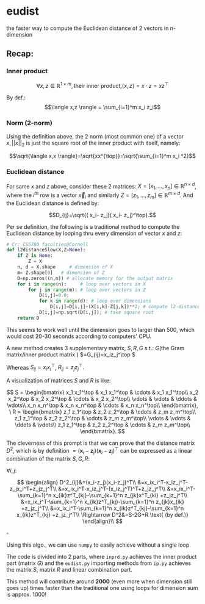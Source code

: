 # eudist
the faster way to compute the Euclidean distance of 2 vectors in n-dimension
## Recap:
### Inner product
$$\forall x,z \in \mathbb{R}^{1 \times m}, \text{their inner product,}  \langle x,z \rangle = x\cdot z=xz^{\top}$$

By def.:
$$\langle x,z \rangle = \sum_{i=1}^m x_i  z_i$$

### Norm (2-norm)
Using the definition above, the 2 norm (most common one) of a vector $x,||x||_2$ is just the square root of the inner product with itself, namely:

$$\sqrt{\langle x,x \rangle}=\sqrt{xx^{\top}}=\sqrt{\sum_{i=1}^m x_i ^2}$$

### Euclidean distance
For same $x$ and $z$ above, consider these 2 matrices: $X=[ x_1,\dots, x_n]\in{\mathbb{R}}^{n\times d}$, where the $i^{th}$ row is a vector $\vec x_i$ and similarly $Z=[ z_1,\dots, z_m]\in{\mathbb{R}}^{m\times d}$. And the Euclidean distance is defined by:

$$D_{ij}=\sqrt{( x_i- z_j)( x_i- z_j)^\top}.$$

Per se definition, the following is a traditional method to compute the Euclidean distance by looping thru every dimension of vector $x$ and $z$:

```python
# Cr: CS5780 faculties@Cornell
def l2distanceSlow(X,Z=None):
    if Z is None:
        Z = X
    n, d = X.shape     # dimension of X
    m= Z.shape[0]   # dimension of Z
    D=np.zeros((n,m)) # allocate memory for the output matrix
    for i in range(n):     # loop over vectors in X
        for j in range(m): # loop over vectors in Z
            D[i,j]=0.0; 
            for k in range(d): # loop over dimensions
                D[i,j]=D[i,j]+(X[i,k]-Z[j,k])**2; # compute l2-distance between the ith and jth vector
            D[i,j]=np.sqrt(D[i,j]); # take square root
    return D
```

This seems to work well until the dimension goes to larger than 500, which would cost 20-30 seconds according to computers' CPU. 

A new method creates 3 supplementary matrix, $S,R,G$ s.t.:
$G$(the Gram matrix/inner product matrix ) $=G_{ij}=x_iz_j^\top $

Whereas $S_{ij}=x_ix_i^{\top}$, $R_{ij}=z_jz_j^{\top}.$

A visualization of matrices $S$ and $R$ is like:

$$
S = \begin{bmatrix}
x_1 x_1^\top & x_1 x_1^\top & \cdots & x_1 x_1^\top\\
x_2 x_2^\top & x_2 x_2^\top & \cdots & x_2 x_2^\top\\
\vdots & \vdots & \ddots & \vdots\\
x_n x_n^\top & x_n x_n^\top & \cdots & x_n x_n^\top\\
\end{bmatrix}, \ 
R = \begin{bmatrix}
z_1 z_1^\top & z_2 z_2^\top & \cdots & z_m z_m^\top\\
z_1 z_1^\top & z_2 z_2^\top & \cdots & z_m z_m^\top\\
\vdots & \vdots & \ddots & \vdots\\
z_1 z_1^\top & z_2 z_2^\top & \cdots & z_m z_m^\top\\
\end{bmatrix}.
$$

The cleverness of this prompt is that we can prove that the distance matrix $D^2$, which is by definition $=(\mathbf{x}_i-\mathbf{z}_j)(\mathbf{x}_i-\mathbf{z}_j)^\top$ can be expressed as a linear combination of the matrix $S, G, R$:

$\forall i,j:$

$$
\begin{align}
D^2_{ij}&=(x_i-z_j)(x_i-z_j)^T\\
&=x_ix_i^T-x_iz_j^T-z_jx_i^T+z_jz_j^T\\  
&=x_ix_i^T-x_iz_j^T-(x_iz_j^T)^T+z_jz_j^T\\
&=x_ix_i^T-\sum_{k=1}^n x_{ik}z^T_{kj}-\sum_{k=1}^n z_{jk}x^T_{ki} +z_jz_j^T\\
&=x_ix_i^T-\sum_{k=1}^n x_{ik}z^T_{kj}-\sum_{k=1}^n z_{jk}x_{ik} +z_jz_j^T\\
&=x_ix_i^T-\sum_{k=1}^n x_{ik}z^T_{kj}-\sum_{k=1}^n x_{ik}z^T_{kj} +z_jz_j^T\\
\Rightarrow D^2&=S-2G+R \text{ (by def.)}
\end{align}\\
$$

$\square$

Using this algo., we can use `numpy` to easily achieve without a single loop.

The code is divided into 2 parts, where `inprd.py` achieves the inner product part (matrix $G$) and the `eudist.py` importing methods from `ip.py` achieves the matrix $S$, matrix $R$ and linear combination part.

This method will contribute around **2000** (even more when dimension still goes up) times faster than the traditional one using loops for dimension sum is approx. 1000!
